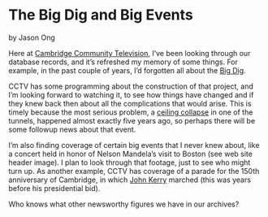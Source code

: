 # The Big Dig and Big Events

by Jason
Ong

Here at <a href="http://www.cctvcambridge.org/">Cambridge Community
Television</a>, I’ve been looking through our database records, and it’s
refreshed my memory of some things. For example, in the past couple of years,
I’d forgotten all about the <a
href="http://www.massdot.state.ma.us/Highway/bigdig/bigdigmain.aspx">Big
Dig</a>.

CCTV has some programming about the construction of that project, and I’m
looking forward to watching it, to see how things have changed and if they
knew back then about all the complications that would arise. This is timely
because the most serious problem, a <a
href="http://en.wikipedia.org/wiki/Big_Dig#Fatal_ceiling_collapse">ceiling
collapse</a> in one of the tunnels, happened almost exactly five years ago, so
perhaps there will be some followup news about that
event.

I’m also finding coverage of certain big events that I never knew about, like
a concert held in honor of Nelson Mandela’s visit to Boston (see web site
header image). I plan to look through that footage, just to see who might turn
up. As another example, CCTV has coverage of a parade for the 150th
anniversary of Cambridge, in which <a href="http://kerry.senate.gov/">John
Kerry</a> marched (this was years before his presidential
bid).

Who knows what other newsworthy figures we have in our
archives?